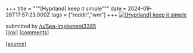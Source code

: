 +++
title = """[Hyprland] keep it simple"""
date = 2024-09-28T17:57:23.000Z
tags = ["reddit","wm"]
+++
[![[Hyprland] keep it simple](https://b.thumbs.redditmedia.com/qCKRnv5tii0DOlpagN9XYuy7rokKnGDQnrTayYYzzWQ.jpg "[Hyprland] keep it simple")](https://www.reddit.com/r/unixporn/comments/1frk35h/hyprland_keep_it_simple/)

submitted by [/u/Sea-Implement3385](https://www.reddit.com/user/Sea-Implement3385)  
[\[link\]](https://www.reddit.com/gallery/1frk35h) [\[comments\]](https://www.reddit.com/r/unixporn/comments/1frk35h/hyprland_keep_it_simple/)

[[source]](https://www.reddit.com/r/unixporn/comments/1frk35h/hyprland_keep_it_simple/)
